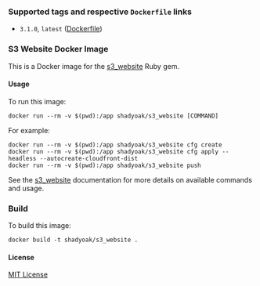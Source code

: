 ### Supported tags and respective `Dockerfile` links

* `3.1.0`, `latest` ([Dockerfile](https://github.com/shadyoak/s3_website/blob/master/Dockerfile))

### S3 Website Docker Image

This is a Docker image for the [s3_website](https://github.com/laurilehmijoki/s3_website) Ruby gem.

#### Usage

To run this image:

`docker run --rm -v $(pwd):/app shadyoak/s3_website [COMMAND]`

For example:

```
docker run --rm -v $(pwd):/app shadyoak/s3_website cfg create
docker run --rm -v $(pwd):/app shadyoak/s3_website cfg apply --headless --autocreate-cloudfront-dist
docker run --rm -v $(pwd):/app shadyoak/s3_website push
```

See the [s3_website](https://github.com/laurilehmijoki/s3_website) documentation for more details on available commands and usage.

### Build

To build this image:

`docker build -t shadyoak/s3_website .`

#### License

[MIT License](https://github.com/shadyoak/s3_website/blob/master/LICENSE)
